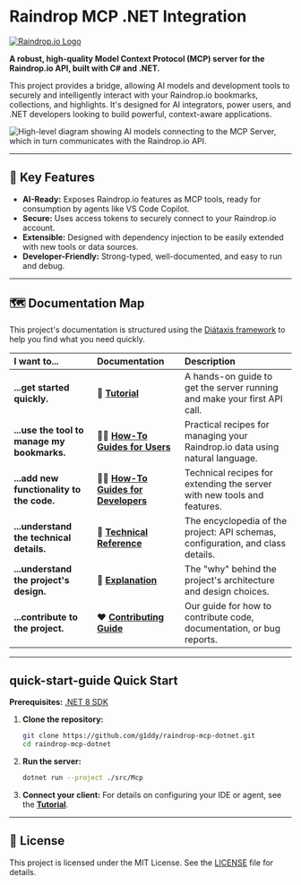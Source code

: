 # Raindrop MCP .NET Integration

[![Raindrop.io Logo](https://avatars.githubusercontent.com/u/182288589?s=80&v=4)](https://raindrop.io)

**A robust, high-quality Model Context Protocol (MCP) server for the Raindrop.io API, built with C# and .NET.**

This project provides a bridge, allowing AI models and development tools to securely and intelligently interact with your Raindrop.io bookmarks, collections, and highlights. It's designed for AI integrators, power users, and .NET developers looking to build powerful, context-aware applications.

![High-level diagram showing AI models connecting to the MCP Server, which in turn communicates with the Raindrop.io API.](https://i.imgur.com/example.png)

---

## 🚀 Key Features

- **AI-Ready:** Exposes Raindrop.io features as MCP tools, ready for consumption by agents like VS Code Copilot.
- **Secure:** Uses access tokens to securely connect to your Raindrop.io account.
- **Extensible:** Designed with dependency injection to be easily extended with new tools or data sources.
- **Developer-Friendly:** Strong-typed, well-documented, and easy to run and debug.

---

## 🗺️ Documentation Map

This project's documentation is structured using the [Diátaxis framework](https://diataxis.fr) to help you find what you need quickly.

| I want to...                                | Documentation                                                                | Description                                                                     |
| :------------------------------------------ | :--------------------------------------------------------------------------- | :------------------------------------------------------------------------------ |
| **...get started quickly.**                 | 📖 **[Tutorial](./docs/TUTORIAL.md)**                                         | A hands-on guide to get the server running and make your first API call.        |
| **...use the tool to manage my bookmarks.** | 🧑‍💻 **[How-To Guides for Users](./docs/how-to-guides/for-users.md)**           | Practical recipes for managing your Raindrop.io data using natural language.    |
| **...add new functionality to the code.**   | 👩‍💻 **[How-To Guides for Developers](./docs/how-to-guides/for-developers.md)** | Technical recipes for extending the server with new tools and features.         |
| **...understand the technical details.**    | 🔬 **[Technical Reference](./docs/REFERENCE.md)**                             | The encyclopedia of the project: API schemas, configuration, and class details. |
| **...understand the project's design.**     | 🧠 **[Explanation](./docs/EXPLANATION.md)**                                   | The "why" behind the project's architecture and design choices.                 |
| **...contribute to the project.**           | ❤️ **[Contributing Guide](./CONTRIBUTING.md)**                                | Our guide for how to contribute code, documentation, or bug reports.            |

---

## quick-start-guide Quick Start

**Prerequisites:** [.NET 8 SDK](https://dotnet.microsoft.com/download/dotnet/8.0)

1. **Clone the repository:**

    ```sh
    git clone https://github.com/g1ddy/raindrop-mcp-dotnet.git
    cd raindrop-mcp-dotnet
    ```

2. **Run the server:**

    ```sh
    dotnet run --project ./src/Mcp
    ```

3. **Connect your client:**
    For details on configuring your IDE or agent, see the **[Tutorial](./docs/TUTORIAL.md)**.

---

## 📝 License

This project is licensed under the MIT License. See the [LICENSE](./LICENSE) file for details.
